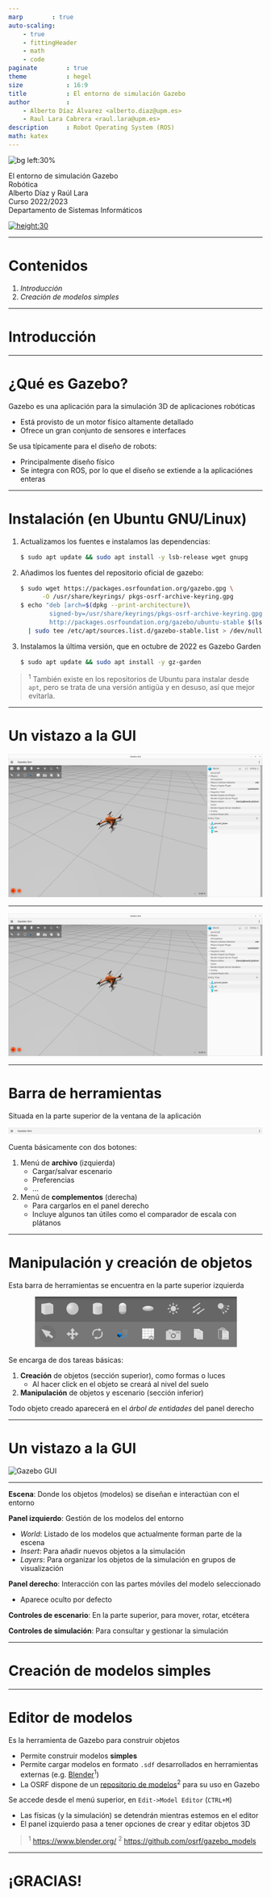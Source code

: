 ```yaml
---
marp        : true
auto-scaling:
    - true
    - fittingHeader
    - math
    - code
paginate        : true
theme           : hegel
size            : 16:9
title           : El entorno de simulación Gazebo
author          :
    - Alberto Díaz Álvarez <alberto.diaz@upm.es>
    - Raul Lara Cabrera <raul.lara@upm.es>
description     : Robot Operating System (ROS)
math: katex
---
```

<style>

   .cite-author {
      text-align        : right;
   }
   .cite-author:after {
      color             : orangered;
      font-size         : 125%;
      font-weight       : bold;
      font-family       : Cambria, Cochin, Georgia, Times, 'Times New Roman', serif;
      padding-right     : 130px;
   }
   .cite-author[data-text]:after {
      content           : " - "attr(data-text) " - ";
   }

   .cite-author p {
      padding-bottom : 40px
   }

</style>

<!-- _class: titlepage -->
![bg left:30%](https://classic.gazebosim.org/assets/logos/gazebo_vert_pos-fd53607be2db733ff38e9a9cdae9185722e5810ea7b089405dfd36917bc4c42f.png)

<div class="title">El entorno de simulación Gazebo</div>
<div class="subtitle">Robótica</div>
<div class="author">Alberto Díaz y Raúl Lara</div>
<div class="date">Curso 2022/2023</div>
<div class="organization">Departamento de Sistemas Informáticos</div>

[![height:30](https://img.shields.io/badge/License-CC%20BY--NC--SA%204.0-informational.svg)](https://creativecommons.org/licenses/by-nc-sa/4.0/)

---
  
# Contenidos

<!-- _class: cool-list -->

1. *Introducción*
1. *Creación de modelos simples*

---

<!--
   _class: transition
-->

# Introducción

---

# ¿Qué es Gazebo?

Gazebo es una aplicación para la simulación 3D de aplicaciones robóticas

- Está provisto de un motor físico altamente detallado
- Ofrece un gran conjunto de sensores e interfaces

Se usa típicamente para el diseño de robots:

- Principalmente diseño físico 
- Se integra con ROS, por lo que el diseño se extiende a la aplicaciónes enteras

---

# Instalación (en Ubuntu GNU/Linux)

1. Actualizamos los fuentes e instalamos las dependencias:
   ```bash
   $ sudo apt update && sudo apt install -y lsb-release wget gnupg
   ```

1. Añadimos los fuentes del repositorio oficial de gazebo:
   ```bash
   $ sudo wget https://packages.osrfoundation.org/gazebo.gpg \
         -O /usr/share/keyrings/ pkgs-osrf-archive-keyring.gpg
   $ echo "deb [arch=$(dpkg --print-architecture)\
           signed-by=/usr/share/keyrings/pkgs-osrf-archive-keyring.gpg]\ 
           http://packages.osrfoundation.org/gazebo/ubuntu-stable $(lsb_release -cs) main" \
     | sudo tee /etc/apt/sources.list.d/gazebo-stable.list > /dev/null
   ```

1. Instalamos la última versión, que en octubre de 2022 es Gazebo Garden
   ```bash
   $ sudo apt update && sudo apt install -y gz-garden
   ```

> <sup>1</sup> También existe en los repositorios de Ubuntu para instalar desde `apt`, pero se trata de una versión antigüa y en desuso, así que mejor evitarla.

---

# Un vistazo a la GUI

![bg opacity:25% blur:0.25rem](../img/t3/gazebo-gui.png)

---

![bg](../img/t3/gazebo-gui.png)

---


# Barra de herramientas

Situada en la parte superior de la ventana de la aplicación

![Barra de herramientas de Gazebo](../img/t3/gazebo-toolbar.png)

Cuenta básicamente con dos botones:

1. Menú de **archivo** (izquierda)
   - Cargar/salvar escenario
   - Preferencias
   - ...
2. Menú de **complementos** (derecha)
   - Para cargarlos en el panel derecho
   - Incluye algunos tan útiles como el comparador de escala con plátanos

---

# Manipulación y creación de objetos

Esta barra de herramientas se encuentra en la parte superior izquierda

<center>

![Herramientas de manipulación y creación de objetos](../img/t3/gazebo-toolbar-2.png)
</center>

Se encarga de dos tareas básicas:

1. **Creación** de objetos (sección superior), como formas o luces
   - Al hacer click en el objeto se creará al nivel del suelo
1. **Manipulación** de objetos y escenario (sección inferior)

Todo objeto creado aparecerá en el <i>árbol de entidades</i> del panel derecho

---

# Un vistazo a la GUI

![Gazebo GUI](../img/t3/gazebo-gui-explained.png)

---

**Escena**: Donde los objetos (modelos) se diseñan e interactúan con el entorno

**Panel izquierdo**: Gestión de los modelos del entorno

- <i>World</i>: Listado de los modelos que actualmente forman parte de la escena
- <i>Insert</i>: Para añadir nuevos objetos a la simulación
- <i>Layers</i>: Para organizar los objetos de la simulación en grupos de visualización

**Panel derecho**: Interacción con las partes móviles del modelo seleccionado

- Aparece oculto por defecto

**Controles de escenario**: En la parte superior, para mover, rotar, etcétera

**Controles de simulación**: Para consultar y gestionar la simulación

---

<!--
   _class: transition
-->

# Creación de modelos simples

---

# Editor de modelos

Es la herramienta de Gazebo para construir objetos

- Permite construir modelos **simples**
- Permite cargar modelos en formato `.sdf` desarrollados en herramientas externas (e.g. [Blender](https://www.blender.org/)<sup>1</sup>)
- La OSRF dispone de un [repositorio de modelos](https://github.com/osrf/gazebo_models)<sup>2</sup> para su uso en Gazebo

Se accede desde el menú superior, en `Edit->Model Editor` (`CTRL+M`)

- Las físicas (y la simulación) se detendrán mientras estemos en el editor
- El panel izquierdo pasa a tener opciones de crear y editar objetos 3D

> <sup>1</sup> <https://www.blender.org/>
> <sup>2</sup> <https://github.com/osrf/gazebo_models>
---

<!--
   _class: transition
-->

# ¡GRACIAS!
